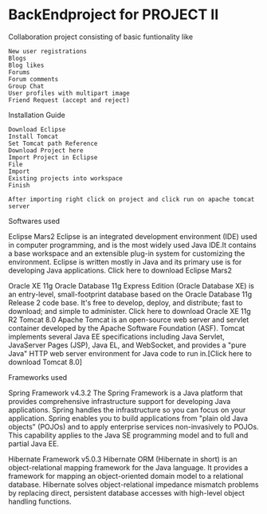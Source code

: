 # BackEndproject for PROJECT II

Collaboration project consisting of basic funtionality like

    New user registrations
    Blogs
    Blog likes
    Forums
    Forum comments
    Group Chat
    User profiles with multipart image
    Friend Request (accept and reject)

Installation Guide

    Download Eclipse
    Install Tomcat
    Set Tomcat path Reference
    Download Project here
    Import Project in Eclipse
    File
    Import
    Existing projects into workspace
    Finish
    
    After importing right click on project and click run on apache tomcat server


Softwares used

   
   Eclipse Mars2 Eclipse is an integrated development environment (IDE) used in computer programming, and is the most widely used Java IDE.It contains a base workspace and an extensible plug-in system for customizing the environment. Eclipse is written mostly in Java and its primary use is for developing Java applications. Click here to download Eclipse Mars2
   
   Oracle XE 11g Oracle Database 11g Express Edition (Oracle Database XE) is an entry-level, small-footprint database based on the Oracle Database 11g Release 2 code base. It's free to develop, deploy, and distribute; fast to download; and simple to administer. Click here to download Oracle XE 11g R2
    Tomcat 8.0 Apache Tomcat is an open-source web server and servlet container developed by the Apache Software Foundation (ASF). Tomcat implements several Java EE specifications including Java Servlet, JavaServer Pages (JSP), Java EL, and WebSocket, and provides a "pure Java" HTTP web server environment for Java code to run in.[Click here to download Tomcat 8.0]

Frameworks used

   Spring Framework v4.3.2 The Spring Framework is a Java platform that provides comprehensive infrastructure support for developing Java applications. Spring handles the infrastructure so you can focus on your application. Spring enables you to build applications from "plain old Java objects" (POJOs) and to apply enterprise services non-invasively to POJOs. This capability applies to the Java SE programming model and to full and partial Java EE.

  
  Hibernate Framework v5.0.3 Hibernate ORM (Hibernate in short) is an object-relational mapping framework for the Java language. It provides a framework for mapping an object-oriented domain model to a relational database. Hibernate solves object-relational impedance mismatch problems by replacing direct, persistent database accesses with high-level object handling functions.
